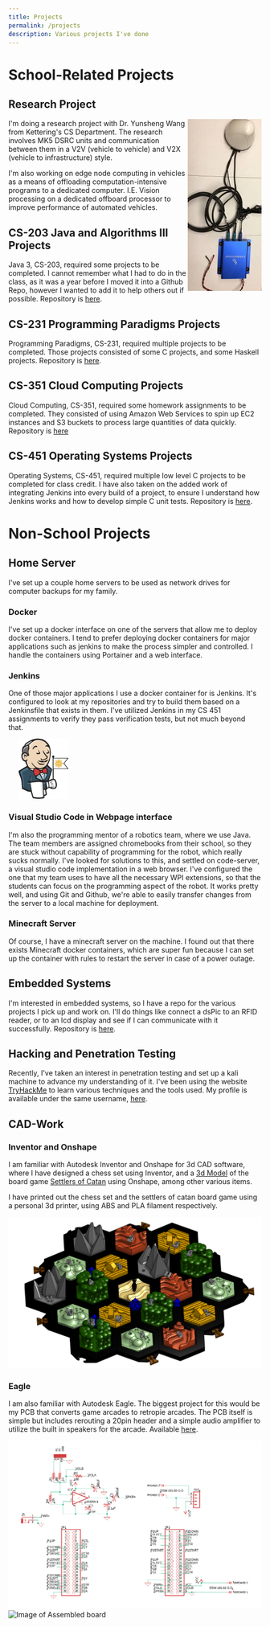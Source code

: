 ```yaml
---
title: Projects
permalink: /projects
description: Various projects I've done
---
```


# School-Related Projects

## Research Project
<img src="/assets/images/projects/cohda.jfif" alt="Image of CohdaMK5" style="float:right">
I'm doing a research project with Dr. Yunsheng Wang from Kettering's CS Department. The research involves MK5 DSRC units and communication between them in a V2V (vehicle to vehicle) and V2X (vehicle to infrastructure) style.

I'm also working on edge node computing in vehicles as a means of offloading computation-intensive programs to a dedicated computer. I.E. Vision processing on a dedicated offboard processor to improve performance of automated vehicles.

## CS-203 Java and Algorithms III Projects
Java 3, CS-203, required some projects to be completed.
I cannot remember what I had to do in the class, as it was a year before I moved it into a Github Repo, however I wanted to add it to help others out if possible.
Repository is [here](https://github.com/TytanRock/CS-203-Assignments).

## CS-231 Programming Paradigms Projects
Programming Paradigms, CS-231, required multiple projects to be completed.
Those projects consisted of some C projects, and some Haskell projects.
Repository is [here](https://github.com/TytanRock/CS-231-Projects).

## CS-351 Cloud Computing Projects
Cloud Computing, CS-351, required some homework assignments to be completed.
They consisted of using Amazon Web Services to spin up EC2 instances and S3 buckets to process large quantities of data quickly.
Repository is [here](https://github.com/TytanRock/CS-351-CloudComputing)

## CS-451 Operating Systems Projects
Operating Systems, CS-451, required multiple low level C projects to be completed for class credit.
I have also taken on the added work of integrating Jenkins into every build of a project, to ensure I understand how Jenkins works and how to develop simple C unit tests.
Repository is [here](https://github.com/TytanRock/CS-451).

# Non-School Projects

## Home Server
I've set up a couple home servers to be used as network drives for computer backups for my family.

### Docker
I've set up a docker interface on one of the servers that allow me to deploy docker containers. I tend to prefer deploying docker containers for major applications such as jenkins to make the process simpler and controlled. I handle the containers using Portainer and a web interface.

### Jenkins

One of those major applications I use a docker container for is Jenkins. It's configured to look at my repositories and try to build them based on a Jenkinsfile that exists in them. I've utilized Jenkins in my CS 451 assignments to verify they pass verification tests, but not much beyond that.

<a href="https://www.jenkins.io/"><img src="/assets/images/projects/jenkins.png" alt="Image of Jenkins App" style="margin-left:20px;height:120px;width:100px;"></a>

### Visual Studio Code in Webpage interface
I'm also the programming mentor of a robotics team, where we use Java. The team members are assigned chromebooks from their school, so they are stuck without capability of programming for the robot, which really sucks normally. I've looked for solutions to this, and settled on code-server, a visual studio code implementation in a web browser. I've configured the one that my team uses to have all the necessary WPI extensions, so that the students can focus on the programming aspect of the robot. It works pretty well, and using Git and Github, we're able to easily transfer changes from the server to a local machine for deployment.

### Minecraft Server
Of course, I have a minecraft server on the machine. I found out that there exists Minecraft docker containers, which are super fun because I can set up the container with rules to restart the server in case of a power outage. 

## Embedded Systems
I'm interested in embedded systems, so I have a repo for the various projects I pick up and work on. I'll do things like connect a dsPic to an RFID reader, or to an lcd display and see if I can communicate with it successfully.
Repository is [here](https://github.com/TytanRock/DsPIC-Projects).

## Hacking and Penetration Testing
Recently, I've taken an interest in penetration testing and set up a kali machine to advance my understanding of it. I've been using the website [TryHackMe](https://tryhackme.com/) to learn various techniques and the tools used.
My profile is available under the same username, [here](https://tryhackme.com/p/TytanRock).
<script src="https://tryhackme.com/badge/39868"></script>

## CAD-Work
### Inventor and Onshape
I am familiar with Autodesk Inventor and Onshape for 3d CAD software, where I have designed a chess set using Inventor, and a [3d Model](https://cad.onshape.com/documents/89701ed42737cd73d5f612e3/w/dba0564388030888f467bf9d/e/9a8574c201287417260c4710) of the board game [Settlers of Catan](https://www.catan.com/) using Onshape, among other various items.

I have printed out the chess set and the settlers of catan board game using a personal 3d printer, using ABS and PLA filament respectively.

<a href="https://cad.onshape.com/documents/89701ed42737cd73d5f612e3/w/dba0564388030888f467bf9d/e/9a8574c201287417260c4710"> <img src="/assets/images/projects/SettlersOfCatan.png" alt="Image of Settlers of Catan CAD"> </a>

### Eagle
I am also familiar with Autodesk Eagle. The biggest project for this would be my PCB that converts game arcades to retropie arcades. The PCB itself is simple but includes rerouting a 20pin header and a simple audio amplifier to utilize the built in speakers for the arcade. Available [here](https://github.com/TytanRock/Eagle-Projects).

<img src="/assets/images/projects/eagle.png" alt="Image of Eagle CAD">
<img src="/assets/images/projects/board.png" alt="Image of Assembled board" style="width:600px;height:400px;">
